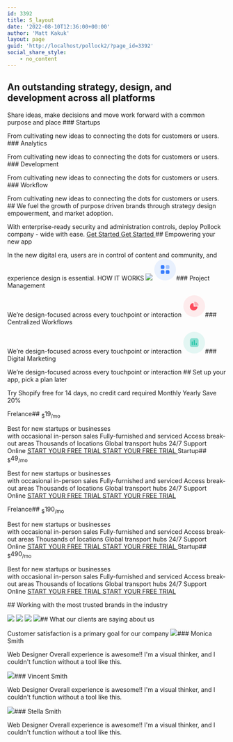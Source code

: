 ```yaml
---
id: 3392
title: S_layout
date: '2022-08-10T12:36:00+00:00'
author: 'Matt Kakuk'
layout: page
guid: 'http://localhost/pollock2/?page_id=3392'
social_share_style:
    - no_content
---
```


## An outstanding strategy, design, and development across all platforms

 Share ideas, make decisions and move work forward with a common purpose and place ### Startups

From cultivating new ideas to connecting the dots for customers or users. ### Analytics

From cultivating new ideas to connecting the dots for customers or users. ### Development

From cultivating new ideas to connecting the dots for customers or users. ### Workflow

From cultivating new ideas to connecting the dots for customers or users. ## We fuel the growth of purpose driven brands through strategy design empowerment, and market adoption.

 With enterprise-ready security and administration controls, deploy Pollock company - wide with ease. [ Get Started Get Started ](https://tplabs.co/pollock/about/)## Empowering your new app

 In the new digital era, users are in control of content and community, and experience design is essential. [ ](https://www.youtube.com/watch?v=nEntUzCFXv4) HOW IT WORKS ![](https://digitaltransformationmanagement.ai/wp-content/uploads/2022/08/Phone.webp) <svg fill="none" height="50" viewbox="0 0 50 50" width="50" xmlns="http://www.w3.org/2000/svg"><circle cx="25" cy="25" fill="#377CFD" opacity="0.1" r="25"></circle><path d="M29.0761 15H32.4611C32.796 15.0013 33.1272 15.0686 33.4361 15.1979C33.7449 15.3273 34.0252 15.5163 34.261 15.754C34.4968 15.9917 34.6834 16.2736 34.8102 16.5835C34.937 16.8933 35.0016 17.2252 35.0001 17.56V20.975C35.0016 21.3098 34.937 21.6417 34.8102 21.9515C34.6834 22.2614 34.4968 22.5433 34.261 22.781C34.0252 23.0187 33.7449 23.2077 33.4361 23.3371C33.1272 23.4664 32.796 23.5337 32.4611 23.535H29.0761C28.7413 23.5337 28.41 23.4664 28.1012 23.3371C27.7924 23.2077 27.5121 23.0187 27.2763 22.781C27.0405 22.5433 26.8539 22.2614 26.727 21.9515C26.6002 21.6417 26.5357 21.3098 26.5371 20.975V17.56C26.5357 17.2252 26.6002 16.8933 26.727 16.5835C26.8539 16.2736 27.0405 15.9917 27.2763 15.754C27.5121 15.5163 27.7924 15.3273 28.1012 15.1979C28.41 15.0686 28.7413 15.0013 29.0761 15Z" fill="#377CFD" opacity="0.4"></path><path d="M20.924 26.466C21.2589 26.4673 21.5901 26.5346 21.899 26.6639C22.2078 26.7933 22.4881 26.9823 22.7239 27.22C22.9597 27.4577 23.1463 27.7396 23.2731 28.0495C23.3999 28.3593 23.4645 28.6912 23.463 29.026V32.44C23.4657 33.1161 23.1997 33.7656 22.7236 34.2457C22.2475 34.7258 21.6002 34.9971 20.924 35H17.54C17.2052 34.9987 16.8738 34.9314 16.5649 34.8021C16.2561 34.6727 15.9757 34.4838 15.7398 34.2461C15.504 34.0083 15.3172 33.7265 15.1903 33.4166C15.0634 33.1067 14.9987 32.7749 15 32.44V29.025C14.9986 28.6902 15.0631 28.3583 15.1899 28.0485C15.3168 27.7386 15.5034 27.4567 15.7392 27.219C15.975 26.9813 16.2553 26.7923 16.5641 26.6629C16.8729 26.5336 17.2042 26.4663 17.539 26.465H20.924V26.466ZM32.461 26.466C32.7959 26.4673 33.1271 26.5346 33.436 26.6639C33.7448 26.7933 34.0251 26.9823 34.2609 27.22C34.4967 27.4577 34.6833 27.7396 34.8101 28.0495C34.9369 28.3593 35.0015 28.6912 35 29.026V32.44C35.0027 33.1161 34.7367 33.7656 34.2606 34.2457C33.7845 34.7258 33.1372 34.9971 32.461 35H29.076C28.3999 34.9971 27.7526 34.7258 27.2765 34.2457C26.8003 33.7656 26.5344 33.1161 26.537 32.44V29.025C26.5356 28.6902 26.6001 28.3583 26.7269 28.0485C26.8538 27.7386 27.0404 27.4567 27.2762 27.219C27.512 26.9813 27.7923 26.7923 28.1011 26.6629C28.4099 26.5336 28.7412 26.4663 29.076 26.465H32.461V26.466ZM20.924 15C21.2589 15.0013 21.5901 15.0686 21.899 15.1979C22.2078 15.3273 22.4881 15.5163 22.7239 15.754C22.9597 15.9917 23.1463 16.2736 23.2731 16.5835C23.3999 16.8933 23.4645 17.2252 23.463 17.56V20.975C23.4645 21.3098 23.3999 21.6417 23.2731 21.9515C23.1463 22.2614 22.9597 22.5433 22.7239 22.781C22.4881 23.0187 22.2078 23.2077 21.899 23.3371C21.5901 23.4664 21.2589 23.5337 20.924 23.535H17.54C17.205 23.5338 16.8736 23.4666 16.5646 23.3372C16.2556 23.2079 15.9751 23.0188 15.7392 22.781C15.5033 22.5431 15.3166 22.2611 15.1897 21.9511C15.0629 21.641 14.9984 21.309 15 20.974V17.56C14.9986 17.2252 15.0631 16.8933 15.1899 16.5835C15.3168 16.2736 15.5034 15.9917 15.7392 15.754C15.975 15.5163 16.2553 15.3273 16.5641 15.1979C16.8729 15.0686 17.2042 15.0013 17.539 15H20.924Z" fill="#377CFD"></path></svg>### Project Management

We’re design-focused across every touchpoint or interaction <svg fill="none" height="50" viewbox="0 0 50 50" width="50" xmlns="http://www.w3.org/2000/svg"><circle cx="25" cy="25" fill="#FD4C5C" opacity="0.1" r="25"></circle><path d="M23.153 18.5568C23.203 18.6598 23.237 18.7708 23.253 18.8848L23.531 23.0248L23.669 25.1058C23.67 25.3198 23.704 25.5328 23.769 25.7368C23.936 26.1338 24.337 26.3858 24.774 26.3678L31.431 25.9328C31.72 25.9278 31.998 26.0358 32.205 26.2328C32.378 26.3958 32.489 26.6108 32.525 26.8408L32.536 26.9808C32.261 30.7958 29.459 33.9778 25.652 34.7988C21.846 35.6198 17.942 33.8848 16.061 30.5358C15.5193 29.5654 15.1801 28.4951 15.064 27.3898C15.016 27.0634 14.995 26.7336 15.001 26.4038C14.995 22.3138 17.907 18.7778 21.984 17.9258C22.475 17.8488 22.956 18.1088 23.153 18.5558V18.5568Z" fill="#FD4C5C"></path><path d="M25.8702 15.0008C30.4302 15.1178 34.2622 18.3968 35.0002 22.8128L34.9932 22.8458L34.9732 22.8928L34.9762 23.0228C34.9654 23.1969 34.898 23.3626 34.7842 23.4948C34.6647 23.6343 34.5022 23.73 34.3222 23.7668L34.2122 23.7818L26.5322 24.2798C26.4062 24.2924 26.2789 24.2787 26.1585 24.2396C26.038 24.2006 25.9269 24.137 25.8322 24.0528C25.6752 23.9138 25.5728 23.7235 25.5432 23.5158L25.0282 15.8458C25.0192 15.8199 25.0192 15.7917 25.0282 15.7658C25.0319 15.6608 25.0566 15.5575 25.1009 15.4622C25.1452 15.3668 25.2082 15.2814 25.2862 15.2108C25.4456 15.0666 25.6555 14.9911 25.8702 15.0008Z" fill="#FD4C5C" opacity="0.4"></path></svg>### Centralized Workflows

We’re design-focused across every touchpoint or interaction <svg fill="none" height="50" viewbox="0 0 50 50" width="50" xmlns="http://www.w3.org/2000/svg"><circle cx="25" cy="25" fill="#00BB98" opacity="0.1" r="25"></circle><path d="M29.676 15H20.333C16.93 15 15 16.929 15 20.333V29.667C15 33.07 16.929 35 20.333 35H29.676C33.08 35 35 33.071 35 29.667V20.333C35 16.93 33.08 15 29.676 15Z" fill="#00BB98" opacity="0.4"></path><path d="M20.369 22.369C20.1486 22.3706 19.9378 22.4594 19.7828 22.6161C19.6278 22.7728 19.5412 22.9846 19.542 23.205V30.075C19.542 30.2954 19.6295 30.5068 19.7854 30.6626C19.9412 30.8184 20.1526 30.906 20.373 30.906C20.5934 30.906 20.8048 30.8184 20.9606 30.6626C21.1164 30.5068 21.204 30.2954 21.204 30.075V23.205C21.2041 23.0953 21.1826 22.9866 21.1407 22.8851C21.0988 22.7837 21.0373 22.6916 20.9598 22.6139C20.8822 22.5363 20.7901 22.4747 20.6888 22.4326C20.5874 22.3906 20.4787 22.369 20.369 22.369ZM25.035 19.089C24.8148 19.0908 24.6042 19.1798 24.4494 19.3365C24.2946 19.4932 24.2082 19.7048 24.209 19.925V30.075C24.209 30.2954 24.2965 30.5068 24.4524 30.6626C24.6082 30.8184 24.8196 30.906 25.04 30.906C25.2604 30.906 25.4718 30.8184 25.6276 30.6626C25.7834 30.5068 25.871 30.2954 25.871 30.075V19.926C25.8711 19.8162 25.8496 19.7074 25.8076 19.6059C25.7657 19.5044 25.7041 19.4122 25.6264 19.3346C25.5488 19.2569 25.4566 19.1953 25.3551 19.1534C25.2536 19.1114 25.1448 19.0899 25.035 19.09V19.089ZM29.64 25.997C29.5303 25.9969 29.4216 26.0184 29.3202 26.0603C29.2187 26.1022 29.1266 26.1637 29.0489 26.2412C28.9713 26.3188 28.9097 26.4108 28.8677 26.5122C28.8256 26.6136 28.804 26.7223 28.804 26.832V30.077C28.804 30.2975 28.8916 30.509 29.0475 30.6649C29.2035 30.8209 29.415 30.9085 29.6355 30.9085C29.856 30.9085 30.0675 30.8209 30.2235 30.6649C30.3794 30.509 30.467 30.2975 30.467 30.077V26.83C30.4675 26.6098 30.3808 26.3983 30.2258 26.2418C30.0709 26.0853 29.8602 25.9966 29.64 25.995" fill="#00BB98"></path></svg>### Digital Marketing

We’re design-focused across every touchpoint or interaction ## Set up your app, pick a plan later

 Try Shopify free for 14 days, no credit card required Monthly Yearly Save 20% <style>.elementor-2736 .elementor-element.elementor-element-d653a66 .master-price-box .heading-wrap{text-align:center;}.elementor-2736 .elementor-element.elementor-element-d653a66 .master-price-box .content-wrap{text-align:left;}.elementor-2736 .elementor-element.elementor-element-d653a66 .master-price-box .extra-text{color:#696871;}.elementor-2736 .elementor-element.elementor-element-d653a66 .master-price-box .master-button .bg-hover{background-color:var( --e-global-color-pollock_primary );}.elementor-2736 .elementor-element.elementor-element-d653a66 .master-price-box .plan{font-family:"Outfit", Sans-serif;}.elementor-repeater-item-10d0b9d.master-decor{visibility:visible;text-align:left;left:0px;top:0px;}.elementor-2736 .elementor-element.elementor-element-0a42628 .master-price-box .heading-wrap{text-align:center;}.elementor-2736 .elementor-element.elementor-element-0a42628 .master-price-box .content-wrap{text-align:left;}.elementor-2736 .elementor-element.elementor-element-0a42628 .master-price-box .extra-text{color:#696871;}.elementor-2736 .elementor-element.elementor-element-0a42628 .master-price-box .master-button .bg-hover{background-color:var( --e-global-color-pollock_primary );}.elementor-2736 .elementor-element.elementor-element-0a42628 .master-price-box .plan{font-family:"Outfit", Sans-serif;}</style> <section data-element_type="section" data-id="e58fadc"> Frelance## <sub>$</sub>19<sub>/mo</sub>

Best for new startups or businesses  
 with occasional in-person sales Fully-furnished and serviced Access break-out areas Thousands of locations Global transport hubs 24/7 Support Online [ START YOUR FREE TRIAL START YOUR FREE TRIAL ](https://tplabs.co/pollock/contact/) Startup## <sub>$</sub>49<sub>/mo</sub>

Best for new startups or businesses  
 with occasional in-person sales Fully-furnished and serviced Access break-out areas Thousands of locations Global transport hubs 24/7 Support Online [ START YOUR FREE TRIAL START YOUR FREE TRIAL ](https://tplabs.co/pollock/contact/) </section> <style>.elementor-2739 .elementor-element.elementor-element-0f26422 .master-price-box .heading-wrap{text-align:center;}.elementor-2739 .elementor-element.elementor-element-0f26422 .master-price-box .content-wrap{text-align:left;}.elementor-2739 .elementor-element.elementor-element-0f26422 .master-price-box .extra-text{color:#696871;}.elementor-2739 .elementor-element.elementor-element-0f26422 .master-price-box .master-button .bg-hover{background-color:var( --e-global-color-pollock_primary );}.elementor-2739 .elementor-element.elementor-element-0f26422 .master-price-box .plan{font-family:"Outfit", Sans-serif;}.elementor-repeater-item-10d0b9d.master-decor{visibility:visible;text-align:left;left:0px;top:0px;}.elementor-2739 .elementor-element.elementor-element-0cfcea1 .master-price-box .heading-wrap{text-align:center;}.elementor-2739 .elementor-element.elementor-element-0cfcea1 .master-price-box .content-wrap{text-align:left;}.elementor-2739 .elementor-element.elementor-element-0cfcea1 .master-price-box .extra-text{color:#696871;}.elementor-2739 .elementor-element.elementor-element-0cfcea1 .master-price-box .master-button .bg-hover{background-color:var( --e-global-color-pollock_primary );}.elementor-2739 .elementor-element.elementor-element-0cfcea1 .master-price-box .plan{font-family:"Outfit", Sans-serif;}</style> <section data-element_type="section" data-id="3f0271a"> Frelance## <sub>$</sub>190<sub>/mo</sub>

Best for new startups or businesses  
 with occasional in-person sales Fully-furnished and serviced Access break-out areas Thousands of locations Global transport hubs 24/7 Support Online [ START YOUR FREE TRIAL START YOUR FREE TRIAL ](https://tplabs.co/pollock/contact/) Startup## <sub>$</sub>490<sub>/mo</sub>

Best for new startups or businesses  
 with occasional in-person sales Fully-furnished and serviced Access break-out areas Thousands of locations Global transport hubs 24/7 Support Online [ START YOUR FREE TRIAL START YOUR FREE TRIAL ](https://tplabs.co/pollock/contact/) </section>## Working with the most trusted brands in the industry

 ![](https://digitaltransformationmanagement.ai/wp-content/uploads/2022/09/google.svg) ![](https://digitaltransformationmanagement.ai/wp-content/uploads/2022/09/netflix.svg) ![](https://digitaltransformationmanagement.ai/wp-content/uploads/2022/09/slack.svg) ![](https://digitaltransformationmanagement.ai/wp-content/uploads/2022/09/intercom.svg)## What our clients are saying about us

 Customer satisfaction is a primary goal for our company ![](https://digitaltransformationmanagement.ai/wp-content/uploads/2022/08/avatar-01.webp)### Monica Smith

Web Designer Overall experience is awesome!! I'm a visual thinker, and I couldn't function without a tool like this.

 ![](https://digitaltransformationmanagement.ai/wp-content/uploads/2022/08/avatar-02.webp)### Vincent Smith

Web Designer Overall experience is awesome!! I'm a visual thinker, and I couldn't function without a tool like this.

 ![](https://digitaltransformationmanagement.ai/wp-content/uploads/2022/08/avatar-03.webp)### Stella Smith

Web Designer Overall experience is awesome!! I'm a visual thinker, and I couldn't function without a tool like this.
